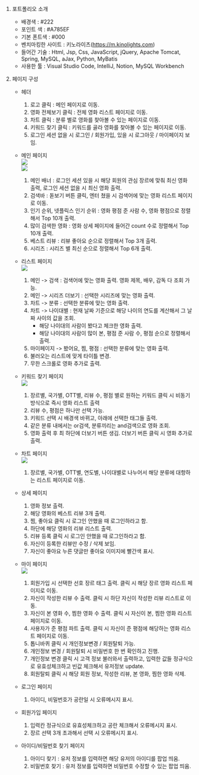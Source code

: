 1. 포트폴리오 소개
   - 배경색 : #222
   - 포인트 색 : #A785EF
   - 기본 폰트색 : #000
   - 벤치마킹한 사이트 : 키노라이츠(https://m.kinolights.com)
   - 들어간 기술 : Html, Jsp, Css, JavaScript, jQuery, Apache Tomcat, Spring, MySQL, aJax, Python, MyBatis
   - 사용한 툴 : Visual Studio Code, IntelliJ, Notion, MySQL Workbench

2. 페이지 구성
	- 헤더
		1. 로고 클릭 : 메인 페이지로 이동.
		2. 영화 전체보기 클릭 : 전체 영화 리스트 페이지로 이동.
		3. 차트 클릭 : 분류 별로 영화를 찾아볼 수 있는 페이지로 이동.
		4. 키워드 찾기 클릭 : 키워드를 골라 영화를 찾아볼 수 있는 페이지로 이동.
		5. 로그인 세션 없을 시 로그인 / 회원가입, 있을 시 로그아웃 / 마이페이지 보임.

   	- 메인 페이지
        	<br><img src = "https://github.com/songyouyoung/movieLike/assets/144079150/d8c73b20-2639-44d3-b2ae-3ee66f73f06e">
		<br><img src = "https://github.com/songyouyoung/movieLike/assets/144079150/57980a38-b8cb-4e6c-b25c-31fb6d9bdae9">
		1. 메인 배너 : 로그인 세션 있을 시 해당 회원의 관심 장르에 맞춰 최신 영화 출력, 로그인 세션 없을 시 최신 영화 출력.
		2. 검색바 : 돋보기 버튼 클릭, 엔터 쳤을 시 검색어에 맞는 영화 리스트 페이지로 이동.
		3. 인기 순위, 넷플릭스 인기 순위 : 영화 평점 준 사람 수, 영화 평점으로 정렬해서 Top 10개 출력.
		4. 많이 검색한 영화 : 영화 상세 페이지에 들어간 count 수로 정렬해서 Top 10개 출력.
		5. 베스트 리뷰 : 리뷰 좋아요 순으로 정렬해서 Top 3개 출력.
		6. 시리즈 : 시리즈 별 최신 순으로 정렬해서 Top 6개 출력.

   	- 리스트 페이지
	     	<br><img src = "https://github.com/songyouyoung/movieLike/assets/144079150/b11a99dc-6147-44fb-9732-6dd98d793435">
		1. 메인 -> 검색 : 검색어에 맞는 영화 출력. 영화 제목, 배우, 감독 다 조회 가능. 
		2. 메인 -> 시리즈 더보기 : 선택한 시리즈에 맞는 영화 출력. 
		3. 차트 -> 분류 : 선택한 분류에 맞는 영화 출력. 
		4. 차트 -> 나이대별 : 현재 날짜 기준으로 해당 나이의 연도를 계산해서 그 날짜 사이의 값을 조회.
   			- 해당 나이대의 사람이 봤다고 체크한 영화 출력. 
			- 해당 나이대의 사람이 많이 본, 평점 준 사람 수, 평점 순으로 정렬해서 출력.
		5. 마이페이지 -> 봤어요, 찜, 평점 : 선택한 분류에 맞는 영화 출력. 
		6. 불러오는 리스트에 맞게 타이틀 변경.
		7. 무한 스크롤로 영화 추가로 출력. 

   	- 키워드 찾기 페이지
     		<br><img src = "https://github.com/songyouyoung/movieLike/assets/144079150/0f50f109-4d7a-41e8-8282-4fb88cef9a0b">
		1. 장르별, 국가별, OTT별, 리뷰 수, 평점 별로 원하는 키워드 클릭 시 비동기방식으로 즉시 영화 리스트 출력
		2. 리뷰 수, 평점은 하나만 선택 가능. 
		3. 키워드 선택 시 배경색 바뀌고, 아래에 선택한 태그들 출력. 
		4. 같은 분류 내에서는 or검색, 분류끼리는 and검색으로 영화 조회. 
		5. 영화 출력 후 최 하단에 더보기 버튼 생김. 더보기 버튼 클릭 시 영화 추가로 출력. 

   	- 차트 페이지
	     	<br><img src = "https://github.com/songyouyoung/movieLike/assets/144079150/7524279a-14b8-432d-8efe-94bb3c547941">
		1. 장르별, 국가별, OTT별, 연도별, 나이대별로 나누어서 해당 분류에 대항하는 리스트 페이지로 이동. 

   	- 상세 페이지
		1. 영화 정보 출력. 
		2. 해당 영화의 베스트 리뷰 3개 출력. 
		3. 찜, 좋아요 클릭 시 로그인 안했을 때 로그인하라고 함. 
		4. 하단에 해당 영화의 리뷰 리스트 출력. 
		5. 리뷰 등록 클릭 시 로그인 안했을 때 로그인하라고 함.
		6. 자신이 등록한 리뷰만 수정 / 삭제 보임. 
		7. 자신이 좋아요 누른 댓글만 좋아요 이미지에 빨간색 표시. 

   	- 마이 페이지
	     	<br><img src = "https://github.com/songyouyoung/movieLike/assets/144079150/82f035a5-978f-4bc4-99c5-470fa69ef5d4">
		1. 회원가입 시 선택한 선호 장르 태그 출력. 클릭 시 해당 장르 영화 리스트 페이지로 이동.
		2. 자신이 작성한 리뷰 수 출력. 클릭 시 하단 자신이 작성한 리뷰 리스트로 이동.
		3. 자신이 본 영화 수, 찜한 영화 수 출력. 클릭 시 자신이 본, 찜한 영화 리스트 페이지로 이동. 
		4. 사용자가 준 평점 파트 출력. 클릭 시 자신이 준 평점에 해당하는 영화 리스트 페이지로 이동. 
		5. 톱니바퀴 클릭 시 개인정보변경 / 회원탈퇴 가능. 
		6. 개인정보 변경 / 회원탈퇴 시 비밀번호 한 번 확인하고 진행. 
		7. 개인정보 변경 클릭 시 고객 정보 불러와서 출력하고, 입력한 값들 정규식으로 유효성체크하고 빈값 체크해서 유저정보 update. 
		8. 회원탈퇴 클릭 시 해당 회원 정보, 작성한 리뷰, 본 영화, 찜한 영화 삭제. 

	- 로그인 페이지
		1. 아이디, 비밀번호가 공란일 시 오류메시지 표시.

	- 회원가입 페이지
		1. 입력칸 정규식으로 유효성체크하고 공란 체크해서 오류메시지 표시.
		2. 장르 선택 3개 초과해서 선택 시 오류메시지 표시.

	- 아이디/비밀번호 찾기 페이지
		1. 아이디 찾기 : 유저 정보를 입력하면 해당 유저의 아이디를 팝업 띄움.
		2. 비밀번호 찾기 : 유저 정보를 입력하면 비밀번호 수정할 수 있는 팝업 띄움.
